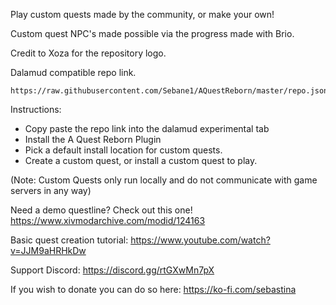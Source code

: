 Play custom quests made by the community, or make your own!

Custom quest NPC's made possible via the progress made with Brio.

Credit to Xoza for the repository logo.

Dalamud compatible repo link.
```
https://raw.githubusercontent.com/Sebane1/AQuestReborn/master/repo.json
```

Instructions:
- Copy paste the repo link into the dalamud experimental tab
- Install the A Quest Reborn Plugin
- Pick a default install location for custom quests.
- Create a custom quest, or install a custom quest to play.

(Note: Custom Quests only run locally and do not communicate with game servers in any way)

Need a demo questline? Check out this one! https://www.xivmodarchive.com/modid/124163

Basic quest creation tutorial:
https://www.youtube.com/watch?v=JJM9aHRHkDw

Support Discord: https://discord.gg/rtGXwMn7pX


If you wish to donate you can do so here: https://ko-fi.com/sebastina
